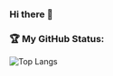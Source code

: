 ### Hi there 👋

<!--
**joaolpferreira/joaolpferreira** is a ✨ _special_ ✨ repository because its `README.md` (this file) appears on your GitHub profile.

Here are some ideas to get you started:

#- 🔭 I’m currently working on ...
#- 🌱 I’m currently learning ...
#- 👯 I’m looking to collaborate on ...
#- 🤔 I’m looking for help with ...
#- 💬 Ask me about ...
#- 📫 How to reach me: ...
#- 😄 Pronouns: ...
#- ⚡ Fun fact: ...
#-->

### :trophy: **My GitHub Status:**

![Top Langs](https://github-readme-stats.vercel.app/api/top-langs/?username=joaolpferreira&theme=tokyonight)
